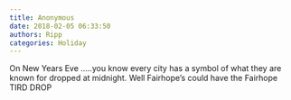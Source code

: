 ```yaml
---
title: Anonymous
date: 2018-02-05 06:33:50
authors: Ripp
categories: Holiday
---
```


 On New Years Eve .....you know every city has a symbol of what they are known for dropped at midnight. Well  Fairhope’s could have the Fairhope  TIRD DROP